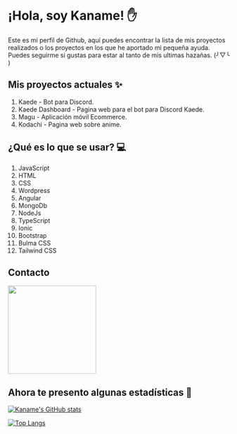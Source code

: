 # ¡Hola, soy Kaname! ✋
Este es mi perfil de Github, aquí puedes encontrar la lista de mis proyectos realizados o los proyectos en los que he aportado mi pequeña ayuda. Puedes seguirme si gustas para estar al tanto de mis ultimas hazañas. (╯▽╰ )


## Mis proyectos actuales ✨
1. Kaede - Bot para Discord.
2. Kaede Dashboard - Pagina web para el bot para Discord Kaede.
3. Magu - Aplicación móvil Ecommerce.
4. Kodachi - Pagina web sobre anime.

## ¿Qué es lo que se usar? 💻
1. JavaScript
2. HTML
3. CSS
4. Wordpress
5. Angular
6. MongoDb
7. NodeJs
8. TypeScript
9. Ionic
10. Bootstrap
11. Bulma CSS
12. Tailwind CSS

## Contacto
<a href="https://discord.com/users/858367536240394259">
<img src="https://discord.com/assets/fc0b01fe10a0b8c602fb0106d8189d9b.png" width="200">
</a>


## Ahora te presento algunas estadísticas 🔢
[![Kaname's GitHub stats](https://github-readme-stats.vercel.app/api?username=kaname-png&show_icons=true&theme=radical)](https://github.com/kaname-png)

[![Top Langs](https://github-readme-stats.vercel.app/api/top-langs/?username=kaname-png&theme=radical&layout=compact)](https://github.com/kaname-png)
